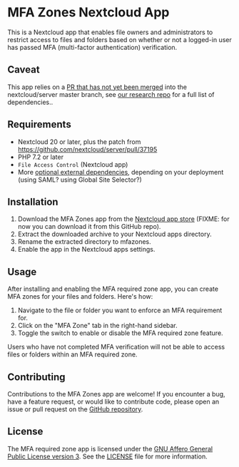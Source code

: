 # MFA Zones Nextcloud App

This is a Nextcloud app that enables file owners and administrators to restrict access to files and folders based on whether or not a logged-in user has passed MFA (multi-factor authentication) verification.

## Caveat
This app relies on a [PR that has not yet been merged](https://github.com/nextcloud/server/pull/37195) into the nextcloud/server master branch, see [our research repo](https://github.com/pondersource/nextcloud-mfa-awareness#nextcloud-mfa-awareness) for a full list of dependencies..

## Requirements

- Nextcloud 20 or later, plus the patch from https://github.com/nextcloud/server/pull/37195
- PHP 7.2 or later
- `File Access Control` (Nextcloud app)
- More [optional external dependencies](https://github.com/pondersource/nextcloud-mfa-awareness#nextcloud-mfa-awareness), depending on your deployment (using SAML? using Global Site Selector?)

## Installation

1. Download the MFA Zones app from the [Nextcloud app store](https://apps.nextcloud.com/apps/mfazones) (FIXME: for now you can download it from this GitHub repo).
2. Extract the downloaded archive to your Nextcloud apps directory.
3. Rename the extracted directory to mfazones.
4. Enable the app in the Nextcloud apps settings.

## Usage

After installing and enabling the MFA required zone app, you can create MFA zones for your files and folders. Here's how:

1. Navigate to the file or folder you want to enforce an MFA requirement for.
2. Click on the "MFA Zone" tab in the right-hand sidebar.
3. Toggle the switch to enable or disable the MFA required zone feature.

Users who have not completed MFA verification will not be able to access files or folders within an MFA required zone.

## Contributing

Contributions to the MFA Zones app are welcome! If you encounter a bug, have a feature request, or would like to contribute code, please open an issue or pull request on the [GitHub repository](https://github.com/pondersource/mfazones).

## License

The MFA required zone app is licensed under the [GNU Affero General Public License version 3](https://www.gnu.org/licenses/agpl-3.0.html). See the [LICENSE](LICENSE) file for more information.
